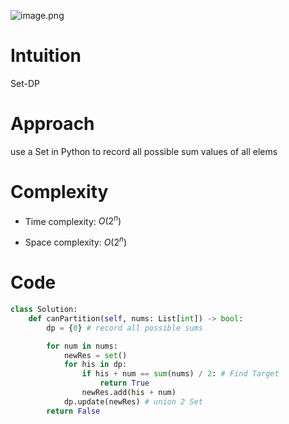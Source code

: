 ![image.png](https://pic.leetcode.cn/1691134921-tjBEnd-image.png)

# Intuition
Set-DP

# Approach
use a Set in Python to record all possible sum values of all elems

# Complexity
- Time complexity:
${O(2^n)}$

- Space complexity:
${O(2^n)}$

# Code
```python
class Solution:
	def canPartition(self, nums: List[int]) -> bool:
		dp = {0} # record all possible sums

		for num in nums:
			newRes = set()
			for his in dp:
				if his + num == sum(nums) / 2: # Find Target
					return True
				newRes.add(his + num)
			dp.update(newRes) # union 2 Set
		return False
```